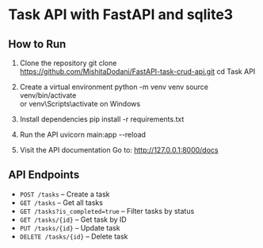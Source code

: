 # Task API with FastAPI and sqlite3

## How to Run

1. Clone the repository
git clone https://github.com/MishitaDodani/FastAPI-task-crud-api.git
cd Task API

2. Create a virtual environment
python -m venv venv
source venv/bin/activate  
or 
venv\Scripts\activate on Windows

3. Install dependencies
pip install -r requirements.txt

4. Run the API
uvicorn main:app --reload

5. Visit the API documentation
Go to: http://127.0.0.1:8000/docs

## API Endpoints

- `POST /tasks` – Create a task
- `GET /tasks` – Get all tasks
- `GET /tasks?is_completed=true` – Filter tasks by status
- `GET /tasks/{id}` – Get task by ID
- `PUT /tasks/{id}` – Update task
- `DELETE /tasks/{id}` – Delete task
